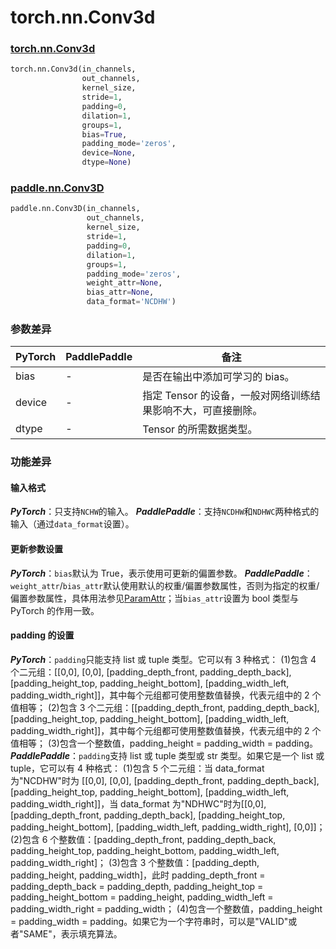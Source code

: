 # torch.nn.Conv3d
### [torch.nn.Conv3d](https://pytorch.org/docs/stable/generated/torch.nn.Conv3d.html?highlight=conv3d#torch.nn.Conv3d)

```python
torch.nn.Conv3d(in_channels,
                out_channels,
                kernel_size,
                stride=1,
                padding=0,
                dilation=1,
                groups=1,
                bias=True,
                padding_mode='zeros',
                device=None,
                dtype=None)
```

### [paddle.nn.Conv3D](https://www.paddlepaddle.org.cn/documentation/docs/zh/api/paddle/nn/Conv3D_cn.html#conv3d)

```python
paddle.nn.Conv3D(in_channels,
                 out_channels,
                 kernel_size,
                 stride=1,
                 padding=0,
                 dilation=1,
                 groups=1,
                 padding_mode='zeros',
                 weight_attr=None,
                 bias_attr=None,
                 data_format='NCDHW')
```


### 参数差异
| PyTorch       | PaddlePaddle | 备注                                                   |
| ------------- | ------------ | ------------------------------------------------------ |
| bias          | -            | 是否在输出中添加可学习的 bias。                             |
| device        | -            | 指定 Tensor 的设备，一般对网络训练结果影响不大，可直接删除。   |
| dtype         | -            | Tensor 的所需数据类型。                                  |


### 功能差异

#### 输入格式
***PyTorch***：只支持`NCHW`的输入。
***PaddlePaddle***：支持`NCDHW`和`NDHWC`两种格式的输入（通过`data_format`设置）。

#### 更新参数设置
***PyTorch***：`bias`默认为 True，表示使用可更新的偏置参数。
***PaddlePaddle***：`weight_attr`/`bias_attr`默认使用默认的权重/偏置参数属性，否则为指定的权重/偏置参数属性，具体用法参见[ParamAttr](https://www.paddlepaddle.org.cn/documentation/docs/zh/api/paddle/ParamAttr_cn.html#paramattr)；当`bias_attr`设置为 bool 类型与 PyTorch 的作用一致。
#### padding 的设置
***PyTorch***：`padding`只能支持 list 或 tuple 类型。它可以有 3 种格式：
(1)包含 4 个二元组：\[\[0,0\], \[0,0\], \[padding_depth_front, padding_depth_back\], \[padding_height_top, padding_height_bottom\], \[padding_width_left, padding_width_right\]\]，其中每个元组都可使用整数值替换，代表元组中的 2 个值相等；
(2)包含 3 个二元组：\[\[padding_depth_front, padding_depth_back\], \[padding_height_top, padding_height_bottom\], \[padding_width_left, padding_width_right\]\]，其中每个元组都可使用整数值替换，代表元组中的 2 个值相等；
(3)包含一个整数值，padding_height = padding_width = padding。
***PaddlePaddle***：`padding`支持 list 或 tuple 类型或 str 类型。如果它是一个 list 或 tuple，它可以有 4 种格式：
(1)包含 5 个二元组：当 data_format 为"NCDHW"时为 \[\[0,0], \[0,0\], \[padding_depth_front, padding_depth_back\], \[padding_height_top, padding_height_bottom\], \[padding_width_left, padding_width_right\]\]，当 data_format 为"NDHWC"时为\[\[0,0\], \[padding_depth_front, padding_depth_back\], \[padding_height_top, padding_height_bottom\], \[padding_width_left, padding_width_right\], \[0,0\]\]；
(2)包含 6 个整数值：\[padding_depth_front, padding_depth_back, padding_height_top, padding_height_bottom, padding_width_left, padding_width_right\]；
(3)包含 3 个整数值：\[padding_depth, padding_height, padding_width\]，此时 padding_depth_front = padding_depth_back = padding_depth, padding_height_top = padding_height_bottom = padding_height, padding_width_left = padding_width_right = padding_width；
(4)包含一个整数值，padding_height = padding_width = padding。如果它为一个字符串时，可以是"VALID"或者"SAME"，表示填充算法。

